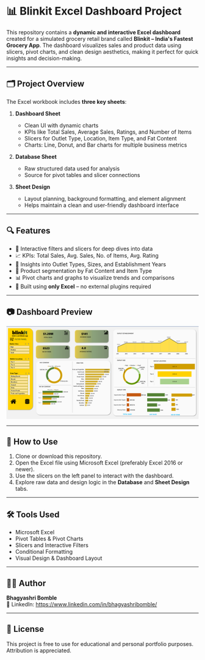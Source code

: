 # 📊 Blinkit Excel Dashboard Project

This repository contains a **dynamic and interactive Excel dashboard** created for a simulated grocery retail brand called **Blinkit – India's Fastest Grocery App**. The dashboard visualizes sales and product data using slicers, pivot charts, and clean design aesthetics, making it perfect for quick insights and decision-making.

---

## 🗂 Project Overview

The Excel workbook includes **three key sheets**:

1. **Dashboard Sheet**
   - Clean UI with dynamic charts
   - KPIs like Total Sales, Average Sales, Ratings, and Number of Items
   - Slicers for Outlet Type, Location, Item Type, and Fat Content
   - Charts: Line, Donut, and Bar charts for multiple business metrics

2. **Database Sheet**
   - Raw structured data used for analysis
   - Source for pivot tables and slicer connections

3. **Sheet Design**
   - Layout planning, background formatting, and element alignment
   - Helps maintain a clean and user-friendly dashboard interface

---

## 🔍 Features

- 📌 Interactive filters and slicers for deep dives into data  
- 📈 KPIs: Total Sales, Avg. Sales, No. of Items, Avg. Rating  
- 🧠 Insights into Outlet Types, Sizes, and Establishment Years  
- 🧺 Product segmentation by Fat Content and Item Type  
- 📊 Pivot charts and graphs to visualize trends and comparisons  
- 🎯 Built using **only Excel** – no external plugins required

---

## 📷 Dashboard Preview

![Blinkit Excel Dashboard](image.png)

---

## 🚀 How to Use

1. Clone or download this repository.
2. Open the Excel file using Microsoft Excel (preferably Excel 2016 or newer).
3. Use the slicers on the left panel to interact with the dashboard.
4. Explore raw data and design logic in the **Database** and **Sheet Design** tabs.

---

## 🛠 Tools Used

- Microsoft Excel
- Pivot Tables & Pivot Charts
- Slicers and Interactive Filters
- Conditional Formatting
- Visual Design & Dashboard Layout

---

## 👩‍💻 Author

**Bhagyashri Bomble**    
🔗 LinkedIn: https://www.linkedin.com/in/bhagyashribomble/

---

## 📄 License

This project is free to use for educational and personal portfolio purposes. Attribution is appreciated.

